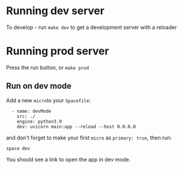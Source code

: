 # Running dev server
To develop - run `make dev` to get a development server with a reloader

# Running prod server
Press the run button, or `make prod`

## Run on dev mode
Add a new `micro`to your `Spacefile`:
```
  - name: devMode
    src: ./
    engine: python3.9
    dev: uvicorn main:app --reload --host 0.0.0.0
```
and don't forget to make your first `micro` as `primary: true`, then run:
```
space dev
```
You should see a link to open the app in dev mode.